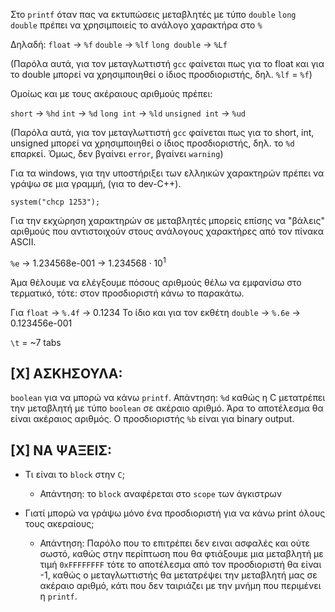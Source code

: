 Στο `printf`  όταν πας να εκτυπώσεις μεταβλητές με τύπο `double` `long double` πρέπει να χρησιμποιείς το ανάλογο χαρακτήρα στο `%`

Δηλαδή:
`float` -> `%f`
`double` -> `%lf`
`long double` -> `%Lf`

(Παρόλα αυτά, για τον μεταγλωττιστή `gcc` φαίνεται πως για το float και για το double μπορεί να χρησιμποιηθεί ο ίδιος προσδιοριστής, δηλ. `%lf` = `%f`)

Ομοίως και με τους ακέραιους αριθμούς πρέπει:

`short` -> `%hd`
`int` -> `%d`
`long int` -> `%ld`
`unsigned int` -> `%ud` 

(Παρόλα αυτά, για τον μεταγλωττιστή `gcc` φαίνεται πως για το short, int, unsigned μπορεί να χρησιμποιηθεί ο ίδιος προσδιοριστής, δηλ. το `%d` επαρκεί. Όμως, δεν βγαίνει `error`, βγαίνει `warning`)

Για τα windows, για την υποστήριξει των ελληικών χαρακτηρών πρέπει να γράψω σε μια γραμμή, (για το dev-C++).

```
system("chcp 1253");
```

Για την εκχώρηση χαρακτηρών σε μεταβλητές μπορείς επίσης να "βάλεις" αριθμούς που αντιστοιχούν στους ανάλογους χαρακτήρες από τον πίνακα ASCII. 

`%e` ->  1.234568e-001 -> $1.234568 \cdot 10^1$

Άμα θέλουμε να ελέγξουμε πόσους αριθμούς θέλω  να εμφανίσω στο τερματικό, τότε:
στον προσδιοριστή κάνω το παρακάτω.

Για `float` -> `%.4f` -> 0.1234
Το ίδιο και για τον εκθέτη `double` -> `%.6e` -> 0.123456e-001

`\t` = ~7 tabs

## [Χ] ΑΣΚΗΣΟΥΛΑ:
`boolean` για να μπορώ να κάνω `printf`.
Απάντηση: 
`%d` καθώς η C μετατρέπει την μεταβλητή με τύπο `boolean` σε ακέραιο αριθμό. Άρα το αποτέλεσμα θα είναι ακέραιος αριθμός. Ο προσδιοριστής `%b` είναι για binary output. 

## [Χ] ΝΑ ΨΑΞΕΙΣ:

- Τι είναι το `block` στην `C`;

	- Απάντηση: το `block` αναφέρεται στο `scope` των άγκιστρων

- Γιατί μπορώ να γράψω μόνο ένα προσδιοριστή για να κάνω print όλους τους ακεραίους;

	- Απάντηση: Παρόλο που το επιτρέπει δεν ειναι ασφαλές και ούτε σωστό, καθώς στην περίπτωση που θα φτιάξουμε μια μεταβλητή με τιμή `0xFFFFFFFF` τότε το αποτέλεσμα από τον προσδιοριστή θα είναι -1, καθώς ο μεταγλωττιστής θα μετατρέψει την μεταβλητή μας σε ακέραιο αριθμό, κάτι που δεν ταιριάζει με την μνήμη που περιμένει η `printf`.